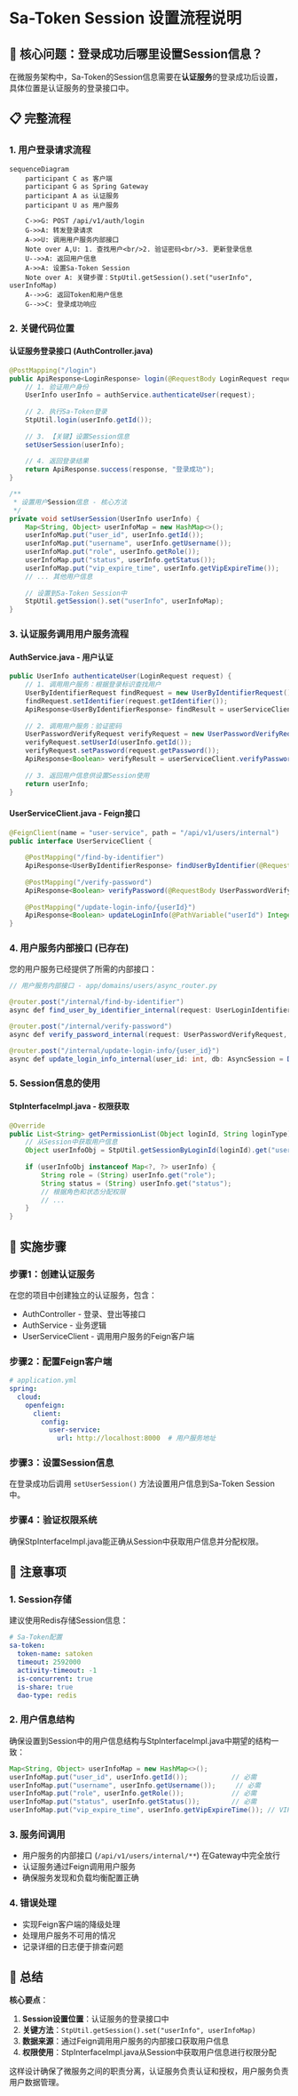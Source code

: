 # Sa-Token Session 设置流程说明

## 🎯 核心问题：登录成功后哪里设置Session信息？

在微服务架构中，Sa-Token的Session信息需要在**认证服务**的登录成功后设置，具体位置是认证服务的登录接口中。

## 📋 完整流程

### 1. 用户登录请求流程

```mermaid
sequenceDiagram
    participant C as 客户端
    participant G as Spring Gateway
    participant A as 认证服务
    participant U as 用户服务
    
    C->>G: POST /api/v1/auth/login
    G->>A: 转发登录请求
    A->>U: 调用用户服务内部接口
    Note over A,U: 1. 查找用户<br/>2. 验证密码<br/>3. 更新登录信息
    U-->>A: 返回用户信息
    A->>A: 设置Sa-Token Session
    Note over A: 关键步骤：StpUtil.getSession().set("userInfo", userInfoMap)
    A-->>G: 返回Token和用户信息
    G-->>C: 登录成功响应
```

### 2. 关键代码位置

#### 认证服务登录接口 (AuthController.java)
```java
@PostMapping("/login")
public ApiResponse<LoginResponse> login(@RequestBody LoginRequest request) {
    // 1. 验证用户身份
    UserInfo userInfo = authService.authenticateUser(request);
    
    // 2. 执行Sa-Token登录
    StpUtil.login(userInfo.getId());
    
    // 3. 【关键】设置Session信息
    setUserSession(userInfo);
    
    // 4. 返回登录结果
    return ApiResponse.success(response, "登录成功");
}

/**
 * 设置用户Session信息 - 核心方法
 */
private void setUserSession(UserInfo userInfo) {
    Map<String, Object> userInfoMap = new HashMap<>();
    userInfoMap.put("user_id", userInfo.getId());
    userInfoMap.put("username", userInfo.getUsername());
    userInfoMap.put("role", userInfo.getRole());
    userInfoMap.put("status", userInfo.getStatus());
    userInfoMap.put("vip_expire_time", userInfo.getVipExpireTime());
    // ... 其他用户信息
    
    // 设置到Sa-Token Session中
    StpUtil.getSession().set("userInfo", userInfoMap);
}
```

### 3. 认证服务调用用户服务流程

#### AuthService.java - 用户认证
```java
public UserInfo authenticateUser(LoginRequest request) {
    // 1. 调用用户服务：根据登录标识查找用户
    UserByIdentifierRequest findRequest = new UserByIdentifierRequest();
    findRequest.setIdentifier(request.getIdentifier());
    ApiResponse<UserByIdentifierResponse> findResult = userServiceClient.findUserByIdentifier(findRequest);
    
    // 2. 调用用户服务：验证密码
    UserPasswordVerifyRequest verifyRequest = new UserPasswordVerifyRequest();
    verifyRequest.setUserId(userInfo.getId());
    verifyRequest.setPassword(request.getPassword());
    ApiResponse<Boolean> verifyResult = userServiceClient.verifyPassword(verifyRequest);
    
    // 3. 返回用户信息供设置Session使用
    return userInfo;
}
```

#### UserServiceClient.java - Feign接口
```java
@FeignClient(name = "user-service", path = "/api/v1/users/internal")
public interface UserServiceClient {
    
    @PostMapping("/find-by-identifier")
    ApiResponse<UserByIdentifierResponse> findUserByIdentifier(@RequestBody UserByIdentifierRequest request);
    
    @PostMapping("/verify-password")
    ApiResponse<Boolean> verifyPassword(@RequestBody UserPasswordVerifyRequest request);
    
    @PostMapping("/update-login-info/{userId}")
    ApiResponse<Boolean> updateLoginInfo(@PathVariable("userId") Integer userId);
}
```

### 4. 用户服务内部接口 (已存在)

您的用户服务已经提供了所需的内部接口：

```java
// 用户服务内部接口 - app/domains/users/async_router.py

@router.post("/internal/find-by-identifier")
async def find_user_by_identifier_internal(request: UserLoginIdentifierRequest, db: AsyncSession = Depends(get_async_db))

@router.post("/internal/verify-password") 
async def verify_password_internal(request: UserPasswordVerifyRequest, db: AsyncSession = Depends(get_async_db))

@router.post("/internal/update-login-info/{user_id}")
async def update_login_info_internal(user_id: int, db: AsyncSession = Depends(get_async_db))
```

### 5. Session信息的使用

#### StpInterfaceImpl.java - 权限获取
```java
@Override
public List<String> getPermissionList(Object loginId, String loginType) {
    // 从Session中获取用户信息
    Object userInfoObj = StpUtil.getSessionByLoginId(loginId).get("userInfo");
    
    if (userInfoObj instanceof Map<?, ?> userInfo) {
        String role = (String) userInfo.get("role");
        String status = (String) userInfo.get("status");
        // 根据角色和状态分配权限
        // ...
    }
}
```

## 🔧 实施步骤

### 步骤1：创建认证服务
在您的项目中创建独立的认证服务，包含：
- AuthController - 登录、登出等接口
- AuthService - 业务逻辑
- UserServiceClient - 调用用户服务的Feign客户端

### 步骤2：配置Feign客户端
```yaml
# application.yml
spring:
  cloud:
    openfeign:
      client:
        config:
          user-service:
            url: http://localhost:8000  # 用户服务地址
```

### 步骤3：设置Session信息
在登录成功后调用 `setUserSession()` 方法设置用户信息到Sa-Token Session中。

### 步骤4：验证权限系统
确保StpInterfaceImpl.java能正确从Session中获取用户信息并分配权限。

## 🚨 注意事项

### 1. Session存储
建议使用Redis存储Session信息：
```yaml
# Sa-Token配置
sa-token:
  token-name: satoken
  timeout: 2592000
  activity-timeout: -1
  is-concurrent: true
  is-share: true
  dao-type: redis
```

### 2. 用户信息结构
确保设置到Session中的用户信息结构与StpInterfaceImpl.java中期望的结构一致：
```java
Map<String, Object> userInfoMap = new HashMap<>();
userInfoMap.put("user_id", userInfo.getId());           // 必需
userInfoMap.put("username", userInfo.getUsername());     // 必需
userInfoMap.put("role", userInfo.getRole());            // 必需
userInfoMap.put("status", userInfo.getStatus());        // 必需
userInfoMap.put("vip_expire_time", userInfo.getVipExpireTime()); // VIP权限需要
```

### 3. 服务间调用
- 用户服务的内部接口 (`/api/v1/users/internal/**`) 在Gateway中完全放行
- 认证服务通过Feign调用用户服务
- 确保服务发现和负载均衡配置正确

### 4. 错误处理
- 实现Feign客户端的降级处理
- 处理用户服务不可用的情况
- 记录详细的日志便于排查问题

## 📖 总结

**核心要点**：
1. **Session设置位置**：认证服务的登录接口中
2. **关键方法**：`StpUtil.getSession().set("userInfo", userInfoMap)`
3. **数据来源**：通过Feign调用用户服务的内部接口获取用户信息
4. **权限使用**：StpInterfaceImpl.java从Session中获取用户信息进行权限分配

这样设计确保了微服务之间的职责分离，认证服务负责认证和授权，用户服务负责用户数据管理。
